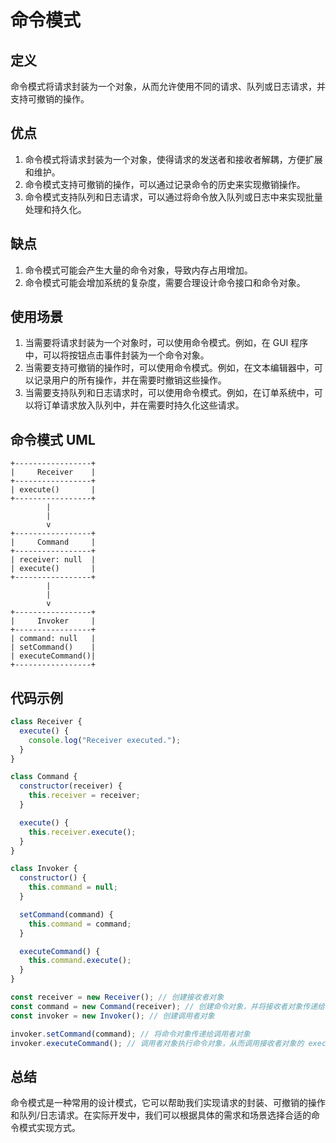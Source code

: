 # 命令模式

## 定义

命令模式将请求封装为一个对象，从而允许使用不同的请求、队列或日志请求，并支持可撤销的操作。

## 优点

1. 命令模式将请求封装为一个对象，使得请求的发送者和接收者解耦，方便扩展和维护。
2. 命令模式支持可撤销的操作，可以通过记录命令的历史来实现撤销操作。
3. 命令模式支持队列和日志请求，可以通过将命令放入队列或日志中来实现批量处理和持久化。

## 缺点

1. 命令模式可能会产生大量的命令对象，导致内存占用增加。
2. 命令模式可能会增加系统的复杂度，需要合理设计命令接口和命令对象。

## 使用场景

1. 当需要将请求封装为一个对象时，可以使用命令模式。例如，在 GUI 程序中，可以将按钮点击事件封装为一个命令对象。
2. 当需要支持可撤销的操作时，可以使用命令模式。例如，在文本编辑器中，可以记录用户的所有操作，并在需要时撤销这些操作。
3. 当需要支持队列和日志请求时，可以使用命令模式。例如，在订单系统中，可以将订单请求放入队列中，并在需要时持久化这些请求。

## 命令模式 UML

```
+-----------------+
|     Receiver    |
+-----------------+
| execute()       |
+-----------------+
        |
        |
        v
+-----------------+
|     Command     |
+-----------------+
| receiver: null  |
| execute()       |
+-----------------+
        |
        |
        v
+-----------------+
|     Invoker     |
+-----------------+
| command: null   |
| setCommand()    |
| executeCommand()|
+-----------------+
```

## 代码示例

```javascript
class Receiver {
  execute() {
    console.log("Receiver executed.");
  }
}

class Command {
  constructor(receiver) {
    this.receiver = receiver;
  }

  execute() {
    this.receiver.execute();
  }
}

class Invoker {
  constructor() {
    this.command = null;
  }

  setCommand(command) {
    this.command = command;
  }

  executeCommand() {
    this.command.execute();
  }
}

const receiver = new Receiver(); // 创建接收者对象
const command = new Command(receiver); // 创建命令对象，并将接收者对象传递给它
const invoker = new Invoker(); // 创建调用者对象

invoker.setCommand(command); // 将命令对象传递给调用者对象
invoker.executeCommand(); // 调用者对象执行命令对象，从而调用接收者对象的 execute() 方法
```

## 总结

命令模式是一种常用的设计模式，它可以帮助我们实现请求的封装、可撤销的操作和队列/日志请求。在实际开发中，我们可以根据具体的需求和场景选择合适的命令模式实现方式。
